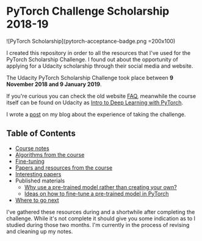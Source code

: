 # PyTorch Challenge Scholarship 2018-19

![PyTorch Scholarship](pytorch-acceptance-badge.png =200x100)

I created this repository in order to all the resources that I've used for the PyTorch Scholarship Challenge. I found out about the opportunity of applying for a Udacity scholarship through their social media and website.

The Udacity PyTorch Scholarship Challenge took place between **9 November 2018 and 9 January 2019**.

If you're curious you can check the old website [FAQ](https://sites.google.com/udacity.com/pytorch-scholarship-facebook/phase-1-archived/faqs-archived), meanwhile the course itself can be found on Udacity as [Intro to Deep Learning with PyTorch](https://www.udacity.com/course/deep-learning-pytorch--ud188).

I wrote a [post](https://masterflorin.github.io/2019/01/11/my-thoughts-pytorch-challenge.html) on my blog about the experience of taking the challenge.


## Table of Contents
- [Course notes](course_notes/course_notes.md)
- [Algorithms from the course](algorithms/algorithms_notes.md)
- [Fine-tuning ](fine_tuning/fine_tuning.md)
- [Papers and resources from the course](papers/papers_from_course.md)
- [Interesting papers](papers/interesting_papers.md)
- Published materials
	- [Why use a pre-trained model rather than creating your own?](https://medium.com/udacity-pytorch-challengers/why-use-a-pre-trained-model-rather-than-creating-your-own-d0e3a17e202f)
	- [Ideas on how to fine-tune a pre-trained model in PyTorch](https://medium.com/udacity-pytorch-challengers/ideas-on-how-to-fine-tune-a-pre-trained-model-in-pytorch-184c47185a20)
- [Where to go next](where_to_go_next.md)


I've gathered these resources during and a shortwhile after completing the challenge. While it's not complete it should give you some indication as to I studied during those two months. I'm currently in the process of revising and cleaning up my notes.